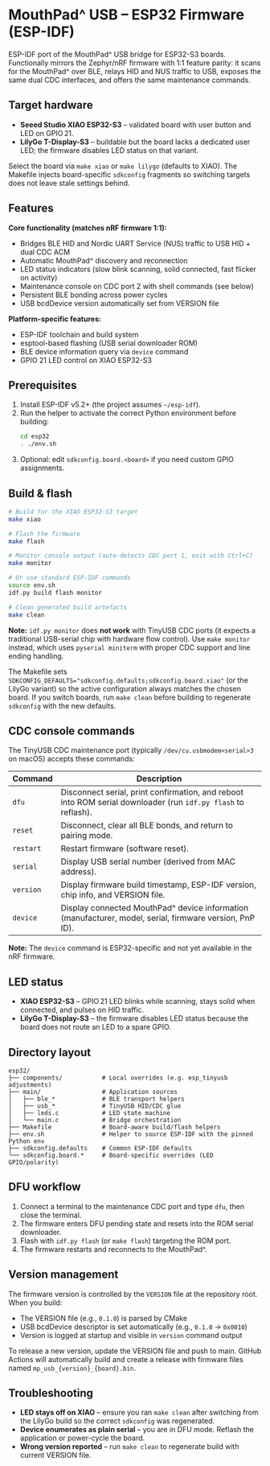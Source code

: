 # MouthPad^ USB – ESP32 Firmware (ESP-IDF)

ESP-IDF port of the MouthPad^ USB bridge for ESP32-S3 boards. Functionally mirrors the Zephyr/nRF
firmware with 1:1 feature parity: it scans for the MouthPad^ over BLE, relays HID and NUS traffic to USB,
exposes the same dual CDC interfaces, and offers the same maintenance commands.

## Target hardware

* **Seeed Studio XIAO ESP32-S3** – validated board with user button and LED on GPIO 21.
* **LilyGo T-Display-S3** – buildable but the board lacks a dedicated user LED; the firmware disables LED
  status on that variant.

Select the board via `make xiao` or `make lilygo` (defaults to XIAO). The Makefile injects board-specific
`sdkconfig` fragments so switching targets does not leave stale settings behind.

## Features

**Core functionality (matches nRF firmware 1:1):**
* Bridges BLE HID and Nordic UART Service (NUS) traffic to USB HID + dual CDC ACM
* Automatic MouthPad^ discovery and reconnection
* LED status indicators (slow blink scanning, solid connected, fast flicker on activity)
* Maintenance console on CDC port 2 with shell commands (see below)
* Persistent BLE bonding across power cycles
* USB bcdDevice version automatically set from VERSION file

**Platform-specific features:**
* ESP-IDF toolchain and build system
* esptool-based flashing (USB serial downloader ROM)
* BLE device information query via `device` command
* GPIO 21 LED control on XIAO ESP32-S3

## Prerequisites

1. Install ESP-IDF v5.2+ (the project assumes `~/esp-idf`).
2. Run the helper to activate the correct Python environment before building:
   ```bash
   cd esp32
   . ./env.sh
   ```
3. Optional: edit `sdkconfig.board.<board>` if you need custom GPIO assignments.

## Build & flash

```bash
# Build for the XIAO ESP32-S3 target
make xiao

# Flash the firmware
make flash

# Monitor console output (auto-detects CDC port 1, exit with Ctrl+C)
make monitor

# Or use standard ESP-IDF commands
source env.sh
idf.py build flash monitor

# Clean generated build artefacts
make clean
```

**Note:** `idf.py monitor` does **not work** with TinyUSB CDC ports (it expects a traditional USB-serial chip with hardware flow control). Use `make monitor` instead, which uses `pyserial miniterm` with proper CDC support and line ending handling.

The Makefile sets `SDKCONFIG_DEFAULTS="sdkconfig.defaults;sdkconfig.board.xiao"` (or the LilyGo variant)
so the active configuration always matches the chosen board. If you switch boards, run `make clean`
before building to regenerate `sdkconfig` with the new defaults.

## CDC console commands

The TinyUSB CDC maintenance port (typically `/dev/cu.usbmodem<serial>3` on macOS) accepts these commands:

| Command | Description |
|---------|-------------|
| `dfu`   | Disconnect serial, print confirmation, and reboot into ROM serial downloader (run `idf.py flash` to reflash). |
| `reset` | Disconnect, clear all BLE bonds, and return to pairing mode. |
| `restart` | Restart firmware (software reset). |
| `serial` | Display USB serial number (derived from MAC address). |
| `version` | Display firmware build timestamp, ESP-IDF version, chip info, and VERSION file. |
| `device` | Display connected MouthPad^ device information (manufacturer, model, serial, firmware version, PnP ID). |

**Note:** The `device` command is ESP32-specific and not yet available in the nRF firmware.

## LED status

* **XIAO ESP32-S3** – GPIO 21 LED blinks while scanning, stays solid when connected, and pulses on HID
  traffic.
* **LilyGo T-Display-S3** – the firmware disables LED status because the board does not route an LED to
  a spare GPIO.

## Directory layout

```
esp32/
├── components/           # Local overrides (e.g. esp_tinyusb adjustments)
├── main/                 # Application sources
│   ├── ble_*             # BLE transport helpers
│   ├── usb_*             # TinyUSB HID/CDC glue
│   ├── leds.c            # LED state machine
│   └── main.c            # Bridge orchestration
├── Makefile              # Board-aware build/flash helpers
├── env.sh                # Helper to source ESP-IDF with the pinned Python env
├── sdkconfig.defaults    # Common ESP-IDF defaults
└── sdkconfig.board.*     # Board-specific overrides (LED GPIO/polarity)
```

## DFU workflow

1. Connect a terminal to the maintenance CDC port and type `dfu`, then close the terminal.
2. The firmware enters DFU pending state and resets into the ROM serial downloader.
3. Flash with `idf.py flash` (or `make flash`) targeting the ROM port.
4. The firmware restarts and reconnects to the MouthPad^.

## Version management

The firmware version is controlled by the `VERSION` file at the repository root. When you build:
- The VERSION file (e.g., `0.1.0`) is parsed by CMake
- USB bcdDevice descriptor is set automatically (e.g., `0.1.0` → `0x0010`)
- Version is logged at startup and visible in `version` command output

To release a new version, update the VERSION file and push to main. GitHub Actions will automatically build and create a release with firmware files named `mp_usb_{version}_{board}.bin`.

## Troubleshooting

* **LED stays off on XIAO** – ensure you ran `make clean` after switching from the LilyGo build so the
  correct `sdkconfig` was regenerated.
* **Device enumerates as plain serial** – you are in DFU mode. Reflash the application or power-cycle
the board.
* **Wrong version reported** – run `make clean` to regenerate build with current VERSION file.

